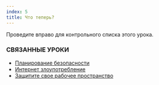 ```yaml
---
index: 5
title: Что теперь?
---
```

Проведите вправо для контрольного списка этого урока.

### СВЯЗАННЫЕ УРОКИ

*   [Планирование безопасности](umbrella://assess-your-risk/security-planning)
*   [Интернет злоупотребление](umbrella://communications/online-abuse)
*   [Защитите свое рабочее пространство](umbrella://information/protect-your-workspace)